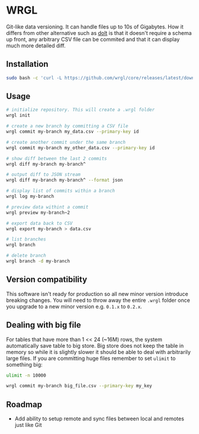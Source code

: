 # WRGL

Git-like data versioning. It can handle files up to 10s of Gigabytes. How it differs from other alternative such as [dolt](https://github.com/dolthub/dolt) is that it doesn't require a schema up front, any arbitrary CSV file can be commited and that it can display much more detailed diff.

## Installation

```bash
sudo bash -c 'curl -L https://github.com/wrgl/core/releases/latest/download/install.sh | bash'
```

## Usage

```bash
# initialize repository. This will create a .wrgl folder
wrgl init

# create a new branch by committing a CSV file
wrgl commit my-branch my_data.csv --primary-key id

# create another commit under the same branch
wrgl commit my-branch my_other_data.csv --primary-key id

# show diff between the last 2 commits
wrgl diff my-branch my-branch^

# output diff to JSON stream
wrgl diff my-branch my-branch^ --format json

# display list of commits within a branch
wrgl log my-branch

# preview data withint a commit
wrgl preview my-branch~2

# export data back to CSV
wrgl export my-branch > data.csv

# list branches
wrgl branch

# delete branch
wrgl branch -d my-branch
```

## Version compatibility

This software isn't ready for production so all new minor version introduce breaking changes. You will need to throw away the entire `.wrgl` folder once you upgrade to a new minor version e.g. `0.1.x` to `0.2.x`.

## Dealing with big file

For tables that have more than 1 << 24 (~16M) rows, the system automatically save table to big store. Big store does not keep the table in memory so while it is slightly slower it should be able to deal with arbitrarily large files. If you are committing huge files remember to set `ulimit` to something big:

```bash
ulimit -n 10000

wrgl commit my-branch big_file.csv --primary-key my_key
```

## Roadmap

- Add ability to setup remote and sync files between local and remotes just like Git
